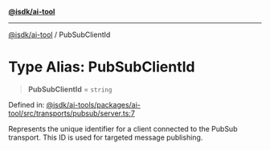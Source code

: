 [**@isdk/ai-tool**](../README.md)

***

[@isdk/ai-tool](../globals.md) / PubSubClientId

# Type Alias: PubSubClientId

> **PubSubClientId** = `string`

Defined in: [@isdk/ai-tools/packages/ai-tool/src/transports/pubsub/server.ts:7](https://github.com/isdk/ai-tool.js/blob/e883e341c67e937e7d3a3e95e8bc56844896f5a3/src/transports/pubsub/server.ts#L7)

Represents the unique identifier for a client connected to the PubSub transport.
This ID is used for targeted message publishing.
